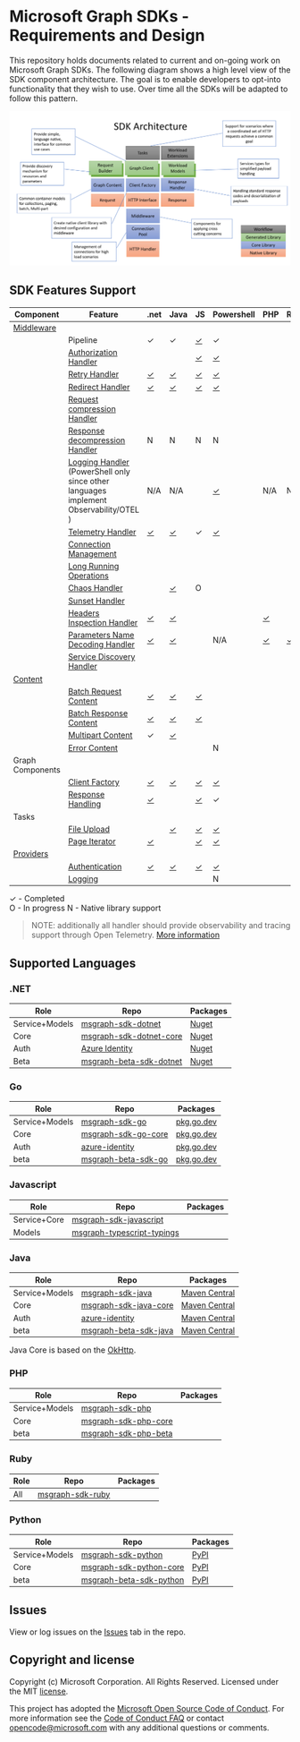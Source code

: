 # Microsoft Graph SDKs - Requirements and Design

This repository holds documents related to current and on-going work on Microsoft Graph SDKs.  The following diagram shows a high level view of the SDK component architecture. The goal is to enable developers to opt-into functionality that they wish to use.  Over time all the SDKs will be adapted to follow this pattern.

![Component Architecture](images/componentArch.png)

## SDK Features Support

| Component |Feature| .net | Java | JS | Powershell | PHP | Ruby | Python | Go | TS |
|--|--|--|--|--|--|--|--|--|--|--|
|[Middleware](middleware/middleware.md)
| | Pipeline                |✓|✓|[✓][js_middleware]|✓| | |[✓][python_middleware]| [✓][go_middleware]|
| | [Authorization Handler](middleware/AuthorizationHandler.md)   | | |[✓][js_authhandler]| [✓][powershell_authhandler] | | | | | |
| | [Retry Handler](middleware/RetryHandler.md)              |[✓][dotnet_retryhandler]|[✓][java_retryhandler]|[✓][js_retryhandler]|[✓][dotnet_retryhandler]| | | [✓][python_retryhandler]| [✓][go_retryhandler]
| | [Redirect Handler](middleware/RedirectHandler.md)        |[✓][dotnet_redirecthandler]|[✓][java_redirecthandler]|[✓][js_redirecthandler]|[✓][dotnet_redirecthandler]| | |✓ | [✓][go_redirecthandler]|
| | [Request compression Handler](middleware/CompressionHandler.md) | | | | | | |
| | [Response decompression Handler](middleware/DecompressionHandler.md) |N|N|N|N| |
| | [Logging Handler](middleware/LoggingHandler.md) (PowerShell only since other languages implement Observability/OTEL ) | N/A | N/A | |[✓][powershell_logginghandler]| N/A | N/A | N/A | N/A | N/A |
| | [Telemetry Handler](middleware/TelemetryHandler.md) |[✓][dotnet_telemetryhandler]|[✓][java_telemetryhandler]|✓|[✓][powershell_telemetryhandler]| | |[✓][python_telemetryhandler] | [✓][go_telemetryhandler]|
| | [Connection Management](middleware/ConnectionPoolManager.md) | | | | | |
| | [Long Running Operations](middleware/LongRunningOperationHandler.md) | | | | | |
| | [Chaos Handler](middleware/ChaosHandler.md) | |[✓][java_chaoshandler] |O| | |
| | [Sunset Handler](middleware/SunsetHandler.md) | 
| | [Headers Inspection Handler](middleware/HeadersInspectionHandler.md) | [✓][dotnet_headersinspectionhandler] | [✓][java_headersinspectionhandler] | | | [✓][php_headersinspectionhandler] | | [✓][python_headersinspectionhandler] | [✓][go_headersinspectionhandler] | [✓][typescript_headersinspectionhandler] |
| | [Parameters Name Decoding Handler](middleware/ParametersNameDecodingHandler.md) | [✓][dotnet_paramhandler] | [✓][java_paramhandler] | | N/A | [✓][php_paramhandler] | [✓][ruby_paramhandler] | [✓][python_paramhandler] | [✓][go_paramhandler]
| | [Service Discovery Handler](middleware/ServiceDiscoveryHandler.md) | | | | | |
| [Content](content/ContentArchitecturalConstraints.md)
|| [Batch Request Content](content/BatchRequestContent.md)     |[✓][dotnet_batchrequestcontent]|[✓][java_batchrequestcontent]|[✓][js_batchrequestcontent]| | |
|| [Batch Response Content](content/BatchResponseContent.md)   |[✓][dotnet_batchresponsecontent]|[✓][java_batchresponsecontent]|[✓][js_batchresponsecontent] | | |
|| [Multipart Content](content/MultipartContent.md)            |✓|[✓][java_multipartcontent]| | | |
|| [Error Content](content/ErrorContent.md)            | | | |N| |
| Graph Components
|| [Client Factory](GraphClientFactory.md)           |[✓][dotnet_clientfactory]|[✓][java_httpclients]|[✓][js_graphclientfactory]|[✓][dotnet_clientfactory]| | |[✓][python_graphclientfactory] | [✓][go_graphclientfactory]
|| [Response Handling](ResponseHandler.md) |[✓][dotnet_responsehandler]| |[✓][js_responsehandler]|✓||
| Tasks
|| [File Upload](tasks/FileUploadTask.md)                | |[✓][java_largefileupload]|[✓][js_fileuploadtask] |[✓][powershell_fileupload] | |
|| [Page Iterator](tasks/PageIteratorTask.md)            |[✓][dotnet_pageiteratortask]||[✓][js_pageiteratortask] |[✓][powershell_pageiterator]| |
| [Providers](providers/providers.md)
|| [Authentication](providers/AuthenticationProvider.md)              |[✓][dotnet_authprovider]|[✓][java_authprovider]|[✓][js_authprovider]|[✓][powershell_authprovider]| | | | [✓][go_authprovider]|
|| [Logging](providers/LoggingProvider.md)                     | | | |N| |

✓ - Completed  
O - In progress
N - Native library support

> NOTE: additionally all handler should provide observability and tracing support through Open Telemetry. [More information](./Observability.md)

## Supported Languages

### .NET

|Role| Repo | Packages |
|--|--|--|
|Service+Models|[msgraph-sdk-dotnet](https://github.com/microsoftgraph/msgraph-sdk-dotnet)|[Nuget](https://www.nuget.org/packages/Microsoft.Graph/)|
|Core|[msgraph-sdk-dotnet-core](https://github.com/microsoftgraph/msgraph-sdk-dotnet-core)|[Nuget](https://www.nuget.org/packages/Microsoft.Graph.Core/)|
|Auth|[Azure Identity](https://github.com/Azure/azure-sdk-for-net/tree/main/sdk/identity/Azure.Identity)|[Nuget](https://www.nuget.org/packages/Azure.Identity/)|
|Beta|[msgraph-beta-sdk-dotnet](https://github.com/microsoftgraph/msgraph-beta-sdk-dotnet)|[Nuget](https://www.nuget.org/packages/Microsoft.Graph.Beta/)|

### Go

|Role| Repo | Packages |
|--|--|--|
|Service+Models|[msgraph-sdk-go](https://github.com/microsoftgraph/msgraph-sdk-go)|[pkg.go.dev](https://pkg.go.dev/github.com/microsoftgraph/msgraph-sdk-go/)|
|Core|[msgraph-sdk-go-core](https://github.com/microsoftgraph/msgraph-sdk-go-core)|[pkg.go.dev](https://pkg.go.dev/github.com/microsoftgraph/msgraph-sdk-go-core/)|
|Auth|[azure-identity](https://github.com/Azure/azure-sdk-for-go/tree/main/sdk/azidentity)|[pkg.go.dev](https://pkg.go.dev/github.com/Azure/azure-sdk-for-go/sdk/azidentity)|
|beta|[msgraph-beta-sdk-go](https://github.com/microsoftgraph/msgraph-beta-sdk-go)|[pkg.go.dev](https://pkg.go.dev/github.com/microsoftgraph/msgraph-beta-sdk-go/)|

### Javascript

|Role| Repo | Packages |
|--|--|--|
|Service+Core|[msgraph-sdk-javascript](https://github.com/microsoftgraph/msgraph-sdk-javascript)||
|Models|[msgraph-typescript-typings](https://github.com/microsoftgraph/msgraph-typescript-typings)||

### Java

|Role| Repo | Packages |
|--|--|--|
|Service+Models|[msgraph-sdk-java](https://github.com/microsoftgraph/msgraph-sdk-java)|[Maven Central](https://mvnrepository.com/artifact/com.microsoft.graph/microsoft-graph)|
|Core|[msgraph-sdk-java-core](https://github.com/microsoftgraph/msgraph-sdk-java-core)|[Maven Central](https://mvnrepository.com/artifact/com.microsoft.graph/microsoft-graph-core)|
|Auth|[azure-identity](https://github.com/Azure/azure-sdk-for-java/tree/main/sdk/identity/azure-identity)|[Maven Central](https://mvnrepository.com/artifact/com.azure/azure-identity)|
|beta|[msgraph-beta-sdk-java](https://github.com/microsoftgraph/msgraph-beta-sdk-java)|[Maven Central](https://mvnrepository.com/artifact/com.microsoft.graph/microsoft-graph-beta)|

Java Core is based on the [OkHttp](https://github.com/square/okhttp).

### PHP

|Role| Repo | Packages |
|--|--|--|
|Service+Models|[msgraph-sdk-php](https://github.com/microsoftgraph/msgraph-sdk-php)||
|Core|[msgraph-sdk-php-core](https://github.com/microsoftgraph/msgraph-sdk-php-core)||
|beta|[msgraph-sdk-php-beta](https://github.com/microsoftgraph/msgraph-beta-sdk-php)||

### Ruby

|Role| Repo | Packages |
|--|--|--|
|All|[msgraph-sdk-ruby](https://github.com/microsoftgraph/msgraph-sdk-ruby)|

### Python

|Role| Repo | Packages |
|--|--|--|
|Service+Models|[msgraph-sdk-python](https://github.com/microsoftgraph/msgraph-sdk-python)|[PyPI](https://pypi.org/project/msgraph-sdk/)|
|Core|[msgraph-sdk-python-core](https://github.com/microsoftgraph/msgraph-sdk-python-core)|[PyPI](https://pypi.org/project/msgraph-core/)|
|beta|[msgraph-beta-sdk-python](https://github.com/microsoftgraph/msgraph-beta-sdk-python)|[PyPI](https://pypi.org/project/msgraph-beta-sdk/)|

## Issues

View or log issues on the [Issues](https://github.com/microsoftgraph/msgraph-sdk-design/issues) tab in the repo.

## Copyright and license

Copyright (c) Microsoft Corporation. All Rights Reserved. Licensed under the MIT [license](LICENSE).

This project has adopted the [Microsoft Open Source Code of Conduct](https://opensource.microsoft.com/codeofconduct/). For more information see the [Code of Conduct FAQ](https://opensource.microsoft.com/codeofconduct/faq/) or contact [opencode@microsoft.com](mailto:opencode@microsoft.com) with any additional questions or comments.

[java_authprovider]: https://github.com/Azure/azure-sdk-for-java/tree/main/sdk/identity/azure-identity
[java_chaoshandler]: https://github.com/microsoft/kiota-java/blob/main/components/http/okHttp/src/main/java/com/microsoft/kiota/http/middleware/ChaosHandler.java
[java_redirecthandler]: https://github.com/microsoft/kiota-java/blob/main/components/http/okHttp/src/main/java/com/microsoft/kiota/http/middleware/RedirectHandler.java
[java_retryhandler]: https://github.com/microsoft/kiota-java/blob/main/components/http/okHttp/src/main/java/com/microsoft/kiota/http/middleware/RetryHandler.java
[java_telemetryhandler]: https://github.com/microsoft/kiota-java/blob/main/components/http/okHttp/src/main/java/com/microsoft/kiota/http/middleware/TelemetryHandler.java
[java_batchrequestcontent]: https://github.com/microsoftgraph/msgraph-sdk-java-core/blob/main/src/main/java/com/microsoft/graph/core/content/BatchRequestContent.java
[java_batchresponsecontent]: https://github.com/microsoftgraph/msgraph-sdk-java-core/blob/main/src/main/java/com/microsoft/graph/core/content/BatchResponseContent.java
[java_multipartcontent]: https://github.com/microsoft/kiota-java/blob/main/components/abstractions/src/main/java/com/microsoft/kiota/MultipartBody.java
[java_largefileupload]: https://github.com/microsoftgraph/msgraph-sdk-java-core/blob/main/src/main/java/com/microsoft/graph/core/tasks/LargeFileUploadTask.java
[java_httpclients]: https://github.com/microsoftgraph/msgraph-sdk-java-core/blob/dev/src/main/java/com/microsoft/graph/httpcore/HttpClients.java
[java_paramhandler]: https://github.com/microsoft/kiota-java/blob/main/components/http/okHttp/src/main/java/com/microsoft/kiota/http/middleware/ParametersNameDecodingHandler.java
[java_headersinspectionhandler]: https://github.com/microsoft/kiota-java/blob/main/components/http/okHttp/src/main/java/com/microsoft/kiota/http/middleware/HeadersInspectionHandler.java

[dotnet_authprovider]: https://github.com/Azure/azure-sdk-for-net/tree/main/sdk/identity/Azure.Identity
[dotnet_retryhandler]: https://github.com/microsoft/kiota-dotnet/blob/main/src/http/httpClient/Middleware/RetryHandler.cs
[dotnet_redirecthandler]: https://github.com/microsoft/kiota-dotnet/blob/main/src/http/httpClient/Middleware/RedirectHandler.cs
[dotnet_clientfactory]: https://github.com/microsoftgraph/msgraph-sdk-dotnet-core/blob/main/src/Microsoft.Graph.Core/Requests/GraphClientFactory.cs
[dotnet_batchrequestcontent]: https://github.com/microsoftgraph/msgraph-sdk-dotnet-core/blob/main/src/Microsoft.Graph.Core/Requests/Content/BatchRequestContent.cs
[dotnet_batchresponsecontent]: https://github.com/microsoftgraph/msgraph-sdk-dotnet-core/blob/main/src/Microsoft.Graph.Core/Requests/Content/BatchResponseContent.cs
[dotnet_responsehandler]: https://github.com/microsoftgraph/msgraph-sdk-dotnet-core/blob/main/src/Microsoft.Graph.Core/Requests/ResponseHandler.cs
[dotnet_pageiteratortask]: https://github.com/microsoftgraph/msgraph-sdk-dotnet-core/blob/main/src/Microsoft.Graph.Core/Tasks/PageIterator.cs
[dotnet_telemetryhandler]: https://github.com/microsoftgraph/msgraph-sdk-dotnet-core/blob/main/src/Microsoft.Graph.Core/Requests/GraphClientFactory.cs
[dotnet_paramhandler]: https://github.com/microsoft/kiota-dotnet/blob/main/src/http/httpClient/Middleware/ParametersNameDecodingHandler.cs
[dotnet_headersinspectionhandler]: https://github.com/microsoft/kiota-dotnet/blob/main/src/http/httpClient/Middleware/HeadersInspectionHandler.cs

[js_middleware]: https://github.com/microsoftgraph/msgraph-sdk-javascript/blob/dev/src/middleware/IMiddleware.ts
[js_authhandler]: https://github.com/microsoftgraph/msgraph-sdk-javascript/blob/dev/src/middleware/AuthenticationHandler.ts
[js_responsehandler]: https://github.com/microsoftgraph/msgraph-sdk-javascript/blob/dev/src/GraphResponseHandler.ts
[js_batchrequestcontent]: https://github.com/microsoftgraph/msgraph-sdk-javascript/blob/dev/src/content/BatchRequestContent.ts
[js_batchresponsecontent]: https://github.com/microsoftgraph/msgraph-sdk-javascript/blob/dev/src/content/BatchResponseContent.ts
[js_fileuploadtask]: https://github.com/microsoftgraph/msgraph-sdk-javascript/blob/dev/src/tasks/LargeFileUploadTask.ts
[js_pageiteratortask]: https://github.com/microsoftgraph/msgraph-sdk-javascript/blob/dev/src/tasks/PageIterator.ts
[js_redirecthandler]: https://github.com/microsoftgraph/msgraph-sdk-javascript/blob/dev/src/middleware/RedirectHandler.ts
[js_retryhandler]: https://github.com/microsoftgraph/msgraph-sdk-javascript/blob/dev/src/middleware/RetryHandler.ts
[js_graphclientfactory]: https://github.com/microsoftgraph/msgraph-sdk-javascript/blob/dev/src/HTTPClientFactory.ts
[js_authprovider]: https://github.com/microsoftgraph/msgraph-sdk-javascript/blob/dev/src/MSALAuthenticationProvider.ts

[python_middleware]: https://github.com/microsoftgraph/msgraph-sdk-python-core/blob/dev/msgraph/core/middleware/middleware.py
[python_retryhandler]: https://github.com/microsoftgraph/msgraph-sdk-python-core/blob/dev/msgraph/core/middleware/retry.py
[python_graphclientfactory]: https://github.com/microsoftgraph/msgraph-sdk-python-core/blob/dev/msgraph/core/_client_factory.py
[python_telemetryhandler]: https://github.com/microsoftgraph/msgraph-sdk-python-core/blob/dev/msgraph/core/middleware/telemetry.py
[python_paramhandler]: https://github.com/microsoft/kiota-http-python/blob/main/kiota_http/middleware/parameters_name_decoding_handler.py
[python_headersinspectionhandler]: https://github.com/microsoft/kiota-http-python/blob/main/kiota_http/middleware/headers_inspection_handler.py

[go_middleware]: https://github.com/microsoft/kiota-http-go/blob/main/pipeline.go
[go_authprovider]: https://github.com/microsoft/kiota-authentication-azure-go
[go_retryhandler]: https://github.com/microsoft/kiota-http-go/blob/main/retry_handler.go
[go_redirecthandler]: https://github.com/microsoft/kiota-http-go/blob/main/redirect_handler.go
[go_graphclientfactory]: https://github.com/microsoftgraph/msgraph-sdk-go-core/blob/main/graph_client_factory.go
[go_telemetryhandler]: https://github.com/microsoftgraph/msgraph-sdk-go-core/blob/main/graph_telemetry_handler.go
[go_paramhandler]: https://github.com/microsoft/kiota-http-go/blob/main/parameters_name_decoding_handler.go
[go_headersinspectionhandler]: https://github.com/microsoft/kiota-http-go/blob/main/headers_inspection_handler.go

[powershell_telemetryhandler]: https://github.com/microsoftgraph/msgraph-sdk-powershell/blob/dev/src/Authentication/Authentication/Helpers/HttpHelpers.cs
[powershell_logginghandler]: https://github.com/microsoftgraph/msgraph-sdk-powershell/blob/dev/tools/Custom/Module.cs
[powershell_fileupload]: https://github.com/microsoftgraph/msgraph-sdk-powershell/blob/dev/tools/Custom/FileUploadCmdlet.cs
[powershell_pageiterator]: https://github.com/microsoftgraph/msgraph-sdk-powershell/blob/dev/tools/Custom/ListCmdlet.cs
[powershell_authprovider]: https://github.com/microsoftgraph/msgraph-sdk-powershell/blob/dev/src/Authentication/Authentication/Cmdlets/ConnectMgGraph.cs
[powershell_authhandler]: https://github.com/microsoftgraph/msgraph-sdk-powershell/blob/dev/src/Authentication/Authentication/Cmdlets/InvokeMgGraphRequest.cs

[php_paramhandler]: https://github.com/microsoft/kiota-http-guzzle-php/blob/dev/src/Middleware/ParametersNameDecodingHandler.php
[php_headersinspectionhandler]: https://github.com/microsoft/kiota-http-guzzle-php/blob/dev/src/Middleware/HeadersInspectionHandler.php

[ruby_paramhandler]: https://github.com/microsoft/kiota-http-ruby/blob/main/lib/microsoft_kiota_faraday/middleware/parameters_name_decoding_handler.rb

[typescript_headersinspectionhandler]: https://github.com/microsoft/kiota-typescript/blob/main/packages/http/fetch/src/middlewares/headersInspectionHandler.ts
